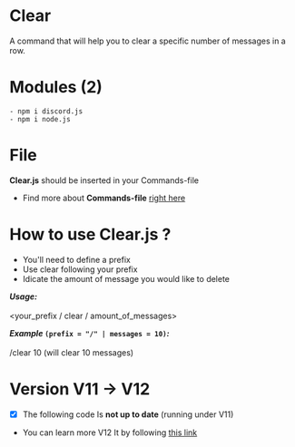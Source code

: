 # Clear
A command that will help you to clear a specific number of messages in a row.

# Modules (2)
```
- npm i discord.js
- npm i node.js
```
# File
<b>Clear.js</b> should be inserted in your Commands-file
- Find more about <b>Commands-file</b> <a href=https://github.com/Shedhatch/Commands-file> right here </a>

# How to use <b>Clear.js</b> ?

- You'll need to define a prefix<br>
- Use clear following your prefix<br>
- Idicate the amount of message you would like to delete<br>

<b><i>Usage:</b></i><br><br>
<your_prefix / clear / amount_of_messages>

<b><i>Example</i> `(prefix = "/" | messages = 10)`<i>:</b></i><br><br>
/clear 10 (will clear 10 messages)

# Version V11 -> V12

- [x] The following code Is <strong>not up to date</strong> (running under V11)<br>
- You can learn more V12 It by following <a href=https://discordjs.guide/additional-info/changes-in-v13.html#before-you-start>this link</a>
